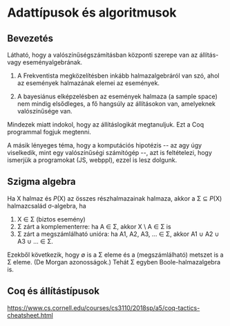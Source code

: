 # Adattípusok és algoritmusok

## Bevezetés

Látható, hogy a valószínűségszámításban központi szerepe van az állítás- vagy eseményalgebrának. 

1. A Frekventista megközelítésben inkább halmazalgebráról van szó, ahol az események halmazának elemei az események. 

2. A bayesiánus elképzelésben az események halmaza (a sample space) nem mindig elsődleges, a fő hangsúly az állításokon van, amelyeknek valószínűsége van. 

Mindezek miatt indokol, hogy az állításlogikát megtanuljuk. Ezt a Coq programmal fogjuk megtenni. 

A másik lényeges téma, hogy a komputációs hipotézis -- az agy úgy viselkedik, mint egy valószínűségi számítógép --, azt is feltételezi, hogy ismerjük a programokat (JS, webppl), ezzel is lesz dolgunk.

## Szigma algebra

Ha X halmaz és _P_(X) az összes részhalmazainak halmaza, akkor a Σ ⊆ _P_(X) halmazcsalád σ-algebra, ha

1. X ∈ Σ (biztos esemény)
2. Σ zárt a komplementerre: ha A ∈ Σ, akkor X \ A ∈ Σ is
3. Σ zárt a megszámlálható unióra: ha  A1, A2, A3, ... ∈ Σ, akkor A1 ∪ A2 ∪ A3 ∪ … ∈ Σ.

Ezekből következik, hogy ∅ is a Σ eleme és a (megszámlálható) metszet is a Σ eleme. (De Morgan azonosságok.) Tehát Σ egyben Boole-halmazalgebra is.

## Coq és állítástípusok

https://www.cs.cornell.edu/courses/cs3110/2018sp/a5/coq-tactics-cheatsheet.html

